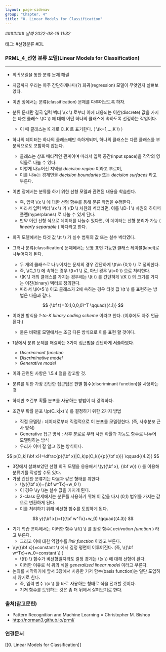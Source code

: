 ```yaml
---
layout: page-sidenav
group: "Chapter. 4"
title: "0. Linear Models for Classification"
---
```


####### *날짜  2022-08-16 11:32*
 
태그: #선형분류 #DL

### PRML_4_선형 분류 모델(Linear Models for Classification)
---

- 회귀모델을 통한 분류 문제 해결

- 지금까지 우리는 아주 간단하게나마(?) 회귀(regression) 모델이 무엇인지 살펴보았다.
- 이번 장에서는 분류(classification) 문제를 다루어보도록 하자.
- 분류 문제란 결국 입력 벡터 \\(x \\) 로부터 이에 대응되는 이산(discrete) 값을 가지는 타겟 클래스 \\(C \\) 에 대해 어떤 하나의 클래스에 속하도록 선정하는 작업이다.
    - 이 때 클래스는 K 개로 C_K 로 표기한다. ( \\(k=1,...,K \\) )
- 하나의 데이터는 하나의 클래스에만 속하게되며, 하나의 클래스는 다른 클래스를 부분적으로도 포함하지 않는다.
    - 클래스는 상호 배타적인 관계이며 따라서 입력 공간(input space)을 각각의 영역들로 나눌 수 있다.
    - 이렇게 나누어진 지역을 *decision region* 이라고 부르며,
    - 이를 나누는 경계면을 *decision boundaries* 또는 *decision surfaces* 라고 부른다.
- 이번 장에서는 분류를 하기 위한 선형 모델과 관련된 내용을 학습한다.
    - 즉, 입력 \\(x \\) 에 대한 선형 함수를 통해 분류 작업을 수행한다.
    - 따라서 입력 벡터 \\(x \\) 가 \\(D \\) 차원의 벡터라면, 이를 \\(D-1 \\) 차원의 하이퍼플랜(hyperplanes) 로 나눌 수 있게 된다.
    - 만약 이런 선형 식으로 데이터를 나눌수 있다면, 이 데이터는 선형 분리가 가능 ( *linearly separable* ) 하다라고 한다.
- 회귀 모델에서는 타겟 값 \\(t \\) 가 실수 범위의 값 또는 실수 벡터였다.
- 그러나 분류(classification) 문제에서는 보통 표현 가능한 클래스 레이블(label)로 나누어지게 된다.
    - 두 개의 클래스로 나누어지는 문제의 경우 간단하게 \\(t\in \{0,1\} \\) 로 정의한다.
    - 즉, \\(C_1 \\) 에 속하는 경우 \\(t=1 \\) 로, 아닌 경우 \\(t=0 \\) 으로 처리한다.
    - \\(K \\) 개의 클래스를 가지는 경우에는 \\(t \\) 를 간단하게 \\(K \\) 의 크기를 가지는 이진(binary) 벡터로 정의한다. 
    - 따라서 \\(K=5 \\) 이고 클래스가 2에 속하는 경우 타겟 값 \\(t \\) 를 표현하는 방법은 다음과 같다.
    
$$ {\bf t}=(0,1,0,0,0)^T \qquad{(4.1)} $$



- 이러한 방식을 *1-to-K binary coding scheme* 이라고 한다. (이후에도 자주 언급된다.)
    - 물론 비확률 모델에서는 조금 다른 방식으로 이를 표현 할 것이다.

- 1장에서 분류 문제를 해결하는  3가지 접근법을 간단하게 서술하였다.
    - *Discriminant function*
    - *Discriminative model*
    - *Generative model*
- 이와 관련된 사항은 1.5.4 절을 참고할 것.
- 분류를 위한 가장 간단한 접근법은 판별 함수(discriminant function)을 사용하는 것
- 하지만 조건부 확률 분포를 사용하는 방법이 더 강력하다.
- 조건부 확률 분포 \\(p(C_k\|x) \\) 를 결정하기 위한 2가지 방법
    - 직접 모델링 : 데이터로부터 직접적으로 이 분포를 모델링한다. (즉, 사후분포 근사 방식)
    - Generative 접근 방식 : 사후 분로로 부터 사전 확률과 가능도 함수로 나누어 모델링하는 방식
    - 우리가 이미 잘 알고 있는 방식이다.

$$ p(C_k|{\bf x})=\dfrac{p({\bf x}|C_k)p(C_k)}{p({\bf x})} \qquad{(4.2)} $$

- 3장에서 살펴보았던 선형 회귀 모델을 응용해서 \\(y({\bf x}, {\bf w}) \\) 를 이용해 분류기를 작성할 수도 있다.
- 가장 간단한 분류기는 다음과 같은 형태를 취한다. 
    - \\(y({\bf x})={\bf w^Tx}+w_0 \\) 
    - 이 경우 \\(y \\)는 실수 값을 가지게 된다.
    - 2-class 문제에서는 분류를 사용하기 위해 이 값을 다시 (0,1) 범위를 가지는 값으로 변환하게 된다.
    - 이를 처리하기 위해 비선형 함수를 도입하게 된다.

$$ y({\bf x})=f({\bf w^Tx}+w_0) \qquad{(4.3)} $$

- 기계 학습 분야에서는 이러한 함수 \\(f() \\) 를 활성 함수( *activation function* ) 라고 부른다. 
    - 그리고 이에 대한 역함수를 *link function* 이라고 부른다.
- \\(y({\bf x})=constant \\) 에서 결정 평면이 이루어진다. (즉, \\({\bf w^Tx}+w_0=constant \\) )
    - \\(f() \\) 함수가 비선형일지라도 결정 경계는 \\(x \\) 에 대해 선형이 된다.
    - 이러한 이유로 식 위의 식을 *generalized linear model* 이라고 부른다.
- 논의를 시작하기에 앞서 3장에서 사용한 기저 함수(basis function)는 일단 도입하지 않기로 한다.
    - 즉, 입력 변수 \\(x \\) 를 바로 사용하는 형태로 식을 전개할 것이다.
    - 기저 함수를 도입하는 것은 좀 더 뒤에서 살펴보기로 한다.


### 출처(참고문헌)
- Pattern Recognition and Machine Learning = Christopher M. Bishop
- http://norman3.github.io/prml/

### 연결문서
[[0. Linear Models for Classification]]